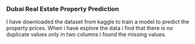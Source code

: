### Dubai Real Estate Property Prediction

I have downloaded the dataset from kaggle to train a model to predict the property prices. When i have explore the data i find that there is no duplicate values only in two columns i found the missing values. 